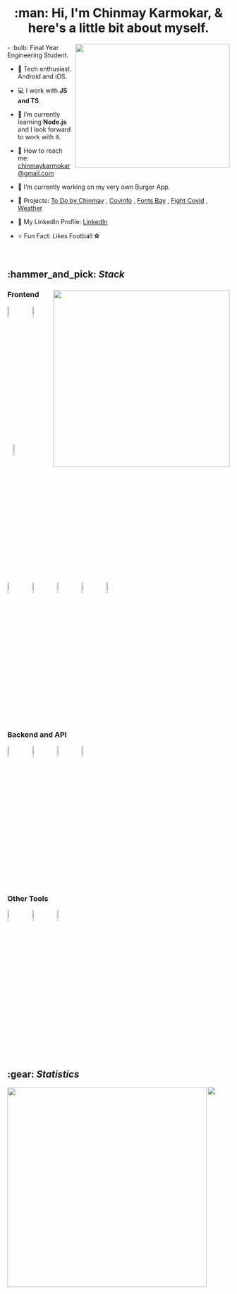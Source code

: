 <h1 align="center">:man: Hi, I'm Chinmay Karmokar, & here's a little bit about myself.</h1>

<div>
  <img align="right" width="350" height="280" src="https://media1.tenor.com/images/9fb771fb621c29b0a2eae945b5ceeeb3/tenor.gif?itemid=19019116">
  - :bulb: Final Year Engineering Student.

- :iphone: Tech enthusiast. Android and iOS.

- :computer: I work with <b>JS and TS</b>.

- 🌱 I’m currently learning <b>Node.js</b> and I look forward to work with it.

- :email: How to reach me: chinmaykarmokar@gmail.com

- 🔭 I’m currently working on my very own Burger App.

- :pencil: Projects: <a href="https://todobychinmay.herokuapp.com/">To Do by Chinmay</a> , <a href="https://covinfoin.herokuapp.com/">Covinfo</a> , <a href="https://chinmaykarmokar.github.io/fonts">Fonts Bay</a> , <a href="https://fightwithcovid.github.io/">Fight Covid</a> , <a href="https://chinmaykarmokar.github.io/weatherapp/">Weather</a>

- :file_folder: My LinkedIn Profile: <a href="https://www.linkedin.com/in/chinmay-karmokar-b0042b174">LinkedIn</a>

- :star: Fun Fact: Likes Football :soccer:
</div>

<br/>

<h2>:hammer_and_pick: <i>Stack</i></h2>

<div>
  <img align="right" width="400" src="https://cdn.dribbble.com/users/644659/screenshots/1920053/dri2.gif">
  <h3>Frontend</h3>
    <img src="https://cdn.jsdelivr.net/gh/devicons/devicon/icons/react/react-original.svg" height="8%" width="8%"/> &nbsp;&nbsp;
    <img src="https://cdn.jsdelivr.net/gh/devicons/devicon/icons/nextjs/nextjs-original-wordmark.svg" height="8%" width="8%"/> &nbsp;&nbsp;
    <img src="https://cdn.jsdelivr.net/gh/devicons/devicon/icons/javascript/javascript-original.svg" height="8%" width="8%"/> &nbsp;&nbsp;
    <img src="https://cdn.jsdelivr.net/gh/devicons/devicon/icons/typescript/typescript-original.svg" height="8%" width="8%"/> &nbsp;&nbsp;
    <img src="https://cdn.jsdelivr.net/gh/devicons/devicon/icons/html5/html5-original.svg" height="8%" width="8%"/> &nbsp;&nbsp;
    <img src="https://cdn.jsdelivr.net/gh/devicons/devicon/icons/css3/css3-original.svg" height="8%" width="8%"/> &nbsp;&nbsp;
    <img src="https://cdn.jsdelivr.net/gh/devicons/devicon/icons/bootstrap/bootstrap-original.svg" height="8%" width="8%"/> &nbsp;&nbsp;
    <img src="https://cdn.jsdelivr.net/gh/devicons/devicon/icons/handlebars/handlebars-original-wordmark.svg" height="8%" width="8%"/> &nbsp;&nbsp;
    <br/>
  <h3>Backend and API</h3>
    <img src="https://cdn.jsdelivr.net/gh/devicons/devicon/icons/nodejs/nodejs-original-wordmark.svg" height="8%" width="8%"/> &nbsp;&nbsp;
    <img src="https://cdn.jsdelivr.net/gh/devicons/devicon/icons/express/express-original.svg" height="8%" width="8%"/> &nbsp;&nbsp;
    <img src="https://cdn.jsdelivr.net/gh/devicons/devicon/icons/postgresql/postgresql-original.svg" height="8%" width="8%"/> &nbsp;&nbsp;
    <img src="https://cdn.jsdelivr.net/gh/devicons/devicon/icons/mysql/mysql-original.svg" height="8%" width="8%"/> &nbsp;&nbsp;
    <br/>
  <h3>Other Tools</h3>
    <img src="https://cdn.jsdelivr.net/gh/devicons/devicon/icons/git/git-original-wordmark.svg" height="8%" width="8%"/> &nbsp;&nbsp;
    <img src="https://cdn.jsdelivr.net/gh/devicons/devicon/icons/github/github-original.svg" height="8%" width="8%"/> &nbsp;&nbsp;
    <img src="https://cdn.jsdelivr.net/gh/devicons/devicon/icons/heroku/heroku-original.svg" height="8%" width="8%"/> &nbsp;&nbsp;
</div>

<br/>

<h2>:gear: <i>Statistics</i></h2>

<div>
  <img width="452" align="left" src="https://github-readme-stats.vercel.app/api?username=chinmaykarmokar&show_icons=truecount_private=true&include_all_commits=true&hide=issues,contribs">
  <img align="center" src="https://github-readme-stats.vercel.app/api/top-langs/?username=chinmaykarmokar&layout=compact&hide=issues,contribs">
</div>
